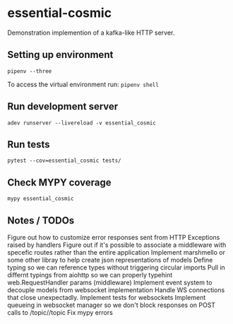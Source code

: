 # essential-cosmic
Demonstration implemention of a kafka-like HTTP server.

## Setting up environment
`pipenv --three`

To access the virtual environment run:
`pipenv shell`

## Run development server
`adev runserver --livereload -v essential_cosmic`

## Run tests
`pytest --cov=essential_cosmic tests/`

## Check MYPY coverage
`mypy essential_cosmic`

## Notes / TODOs
Figure out how to customize error responses sent from HTTP Exceptions raised by handlers
Figure out if it's possible to associate a middleware with specefic routes rather than the entire application
Implement marshmello or some other libray to help create json representations of models
Define typing so we can reference types without triggering circular imports
Pull in differnt typings from aiohttp so we can properly typehint web.RequestHandler params (middleware)
Implement event system to decouple models from websocket implementation
Handle WS connections that close unexpectadly.
Implement tests for websockets
Implement queueing in websocket manager so we don't block responses on POST calls to /topic/<id>/topic
Fix mypy errors
